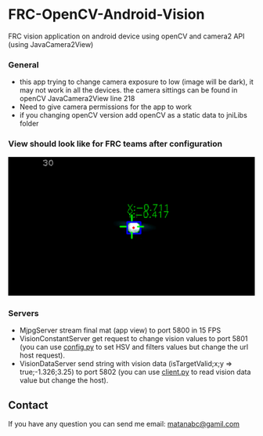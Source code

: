 # FRC-OpenCV-Android-Vision
FRC vision application on android device using openCV and camera2 API (using JavaCamera2View)

### General
 * this app trying to change camera exposure to low (image will be dark), it may not work in all the devices. the camera sittings can be found in openCV JavaCamera2View line 218
 * Need to give camera permissions for the app to work
 * if you changing openCV version add openCV as a static data to jniLibs folder

### View should look like for FRC teams after configuration
![App view](/vision_test_screen_shoot.png)

### Servers
 * MjpgServer stream final mat (app view) to port 5800 in 15 FPS
 * VisionConstantServer get request to change vision values to port 5801 (you can use [config.py](config.py) to set HSV and filters values but change the url host request).
 * VisionDataServer send string with vision data (isTargetValid;x;y => true;-1.326;3.25) to port 5802 (you can use [client.py](client.py) to read vision data value but change the host).

## Contact
If you have any question you can send me email: matanabc@gamil.com
